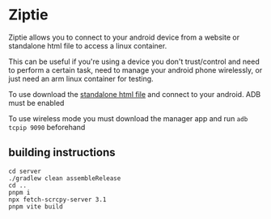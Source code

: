 # Ziptie

Ziptie allows you to connect to your android device from a website or standalone html file to access a linux container.

This can be useful if you're using a device you don't trust/control and need to perform a certain task, need to manage your android phone wirelessly, or just need an arm linux container for testing.

To use download the [standalone html file](https://github.com/MercuryWorkshop/ziptie/releases/download/latest/standalone.html) and connect to your android. ADB must be enabled

To use wireless mode you must download the manager app and run `adb tcpip 9090` beforehand


## building instructions
```
cd server
./gradlew clean assembleRelease
cd ..
pnpm i
npx fetch-scrcpy-server 3.1
pnpm vite build
```
